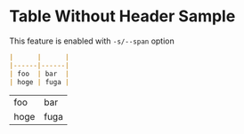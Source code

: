 # Table Without Header Sample

This feature is enabled with `-s/--span` option


```markdown
|      |      |
|------|------|
| foo  | bar  |
| hoge | fuga |
```

|      |      |
|------|------|
| foo  | bar  |
| hoge | fuga |
